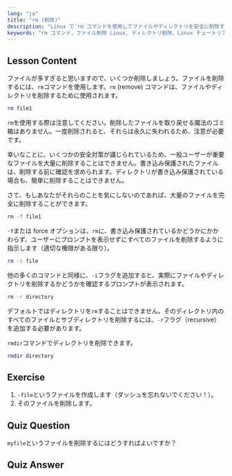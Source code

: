 ```yaml
---
lang: "ja"
title: "rm (削除)"
description: "Linux で`rm`コマンドを使用してファイルやディレクトリを安全に削除する方法を学びます。-f、-i、-r、および rmdir などのオプションを理解しましょう。Linux の学習を始めましょう！"
keywords: "rm コマンド，ファイル削除 Linux, ディレクトリ削除，Linux チュートリアル，Linux 初心者，rmdir, Linux ガイド"
---
```


## Lesson Content

ファイルが多すぎると思いますので、いくつか削除しましょう。ファイルを削除するには、`rm`コマンドを使用します。`rm` (remove) コマンドは、ファイルやディレクトリを削除するために使用されます。

```bash
rm file1
```

`rm`を使用する際は注意してください。削除したファイルを取り戻せる魔法のゴミ箱はありません。一度削除されると、それらは永久に失われるため、注意が必要です。

幸いなことに、いくつかの安全対策が講じられているため、一般ユーザーが重要なファイルを大量に削除することはできません。書き込み保護されたファイルは、削除する前に確認を求められます。ディレクトリが書き込み保護されている場合も、簡単に削除することはできません。

さて、もしあなたがそれらのことを気にしないのであれば、大量のファイルを完全に削除することができます。

```bash
rm -f file1
```

`-f`または force オプションは、`rm`に、書き込み保護されているかどうかにかかわらず、ユーザーにプロンプトを表示せずにすべてのファイルを削除するように指示します（適切な権限がある限り）。

```bash
rm -i file
```

他の多くのコマンドと同様に、`-i`フラグを追加すると、実際にファイルやディレクトリを削除するかどうかを確認するプロンプトが表示されます。

```bash
rm -r directory
```

デフォルトではディレクトリを`rm`することはできません。そのディレクトリ内のすべてのファイルとサブディレクトリを削除するには、`-r`フラグ（recursive）を追加する必要があります。

`rmdir`コマンドでディレクトリを削除できます。

```bash
rmdir directory
```

## Exercise

1. `-file`というファイルを作成します（ダッシュを忘れないでください！）。
2. そのファイルを削除します。

## Quiz Question

`myfile`というファイルを削除するにはどうすればよいですか？

## Quiz Answer
